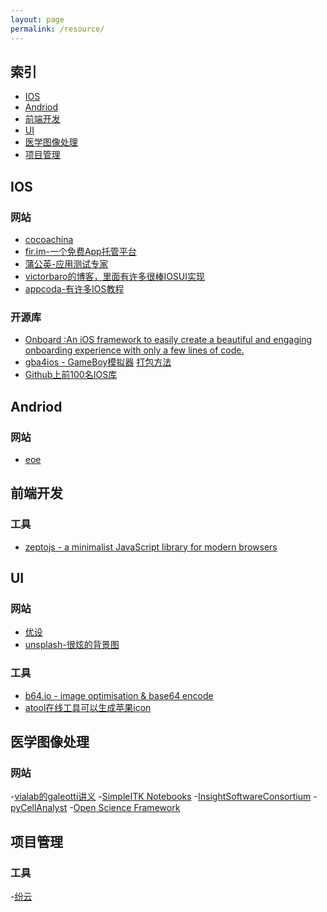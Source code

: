 ```yaml
---
layout: page
permalink: /resource/
---
```


索引
--

* [IOS](#ios)
* [Andriod](#andriod)
* [前端开发](#front)
* [UI](#ui)
* [医学图像处理](#ip)
* [项目管理](#pm)

<h2 id="ios">IOS</h2>

### 网站

- [cocoachina](http://www.cocoachina.com/)
- [fir.im-一个免费App托管平台](http://fir.im/plaza)
- [蒲公英-应用测试专家](http://www.pgyer.com/)
- [victorbaro的博客，里面有许多很棒IOSUI实现](http://victorbaro.com/)
- [appcoda-有许多IOS教程](http://www.appcoda.com/)

### 开源库
- [Onboard :An iOS framework to easily create a beautiful and engaging onboarding experience with only a few lines of code.](https://github.com/mamaral/Onboard)
- [gba4ios - GameBoy模拟器](https://bitbucket.org/rileytestut/gba4ios) [打包方法](http://bouk.co/blog/sideload-iphone/)
- [Github上前100名IOS库](https://github.com/Aufree/trip-to-iOS/blob/master/Top-100.md)


<h2 id="andriod">Andriod</h2>

### 网站

- [eoe](http://www.eoeandroid.com/)

<h2 id="front">前端开发</h2>

### 工具

- [zeptojs - a minimalist JavaScript library for modern browsers](http://www.zeptojs.cn)

<h2 id="ui">UI</h2>

### 网站

- [优设](http://www.uisdc.com/)
- [unsplash-很炫的背景图](https://unsplash.com/)

### 工具

- [b64.io - image optimisation & base64 encode](http://b64.io/)
- [atool在线工具可以生成苹果icon](http://www.atool.org/)

<h2 id="ip">医学图像处理</h2>

### 网站

-[vialab的galeotti讲义](http://www.vialab.org/galeotti/methods_course/)
-[SimpleITK Notebooks](https://github.com/InsightSoftwareConsortium/SimpleITK-Notebooks)
-[InsightSoftwareConsortium](https://github.com/InsightSoftwareConsortium)
-[pyCellAnalyst](https://osf.io/2ka4i/)
-[Open Science Framework](https://osf.io/)

<h2 id="pm">项目管理</h2>

### 工具

-[纷云](https://lesschat.com/signup)

